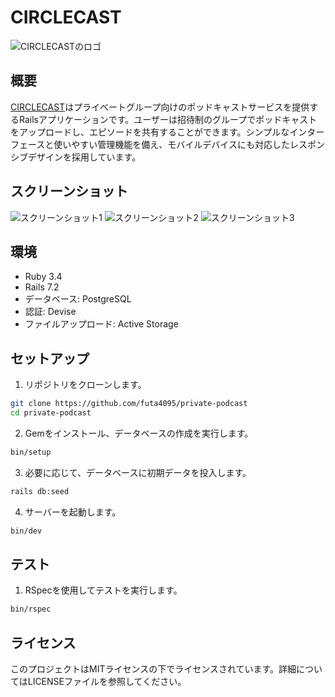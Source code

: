 # CIRCLECAST

![CIRCLECASTのロゴ](https://github.com/futa4095/private-podcast/assets/69447745/c8ab19cc-2d7a-4c1b-8f28-bacd8e36874b)

## 概要

[CIRCLECAST](https://circlecast.net/)はプライベートグループ向けのポッドキャストサービスを提供するRailsアプリケーションです。ユーザーは招待制のグループでポッドキャストをアップロードし、エピソードを共有することができます。シンプルなインターフェースと使いやすい管理機能を備え、モバイルデバイスにも対応したレスポンシブデザインを採用しています。

## スクリーンショット

![スクリーンショット1](https://github.com/futa4095/private-podcast/assets/69447745/96e18f5a-877f-4b18-a658-ca00fad5400f)
![スクリーンショット2](https://github.com/futa4095/private-podcast/assets/69447745/91fb2ebb-023b-4284-8b8b-225ef8c1a825)
![スクリーンショット3](https://github.com/futa4095/private-podcast/assets/69447745/a9cf8858-eee5-465d-acd8-75196b216755)

## 環境

- Ruby 3.4
- Rails 7.2
- データベース: PostgreSQL
- 認証: Devise
- ファイルアップロード: Active Storage

## セットアップ

1. リポジトリをクローンします。

```sh
git clone https://github.com/futa4095/private-podcast
cd private-podcast
```

2. Gemをインストール、データベースの作成を実行します。

```sh
bin/setup
```

3. 必要に応じて、データベースに初期データを投入します。

```sh
rails db:seed
```

4. サーバーを起動します。

```sh
bin/dev
```

## テスト

1. RSpecを使用してテストを実行します。

```sh
bin/rspec
```

## ライセンス

このプロジェクトはMITライセンスの下でライセンスされています。詳細についてはLICENSEファイルを参照してください。
